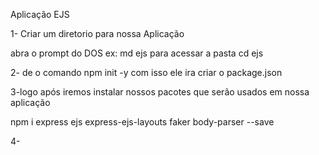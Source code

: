 Aplicação EJS

1- Criar um diretorio para nossa Aplicação

abra o prompt do DOS
ex: md ejs
para acessar a pasta cd ejs

2- de o comando npm init -y com isso
ele ira criar o package.json 

3-logo após iremos instalar nossos pacotes que serão usados em nossa aplicação

npm i express ejs express-ejs-layouts faker body-parser --save

4-